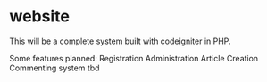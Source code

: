 website
============

This will be a complete system built with codeigniter in PHP.

Some features planned:
Registration
Administration
Article Creation
Commenting system
tbd
